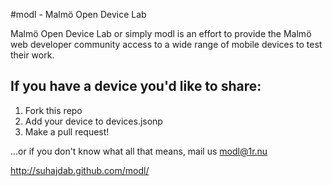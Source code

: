 #modl - Malmö Open Device Lab

Malmö Open Device Lab or simply modl is an effort to provide the Malmö web developer community access to a wide range of mobile devices to test their work.

## If you have a device you'd like to share:

1. Fork this repo
2. Add your device to devices.jsonp
3. Make a pull request!

...or if you don't know what all that means, mail us modl@1r.nu


http://suhajdab.github.com/modl/